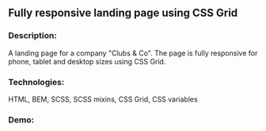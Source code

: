 ## Fully responsive landing page using CSS Grid

### Description:
A landing page for a company "Clubs & Co". The page is fully responsive for phone, tablet and desktop sizes using CSS Grid.

### Technologies:
HTML, BEM, SCSS, SCSS mixins, CSS Grid, CSS variables

### Demo:
